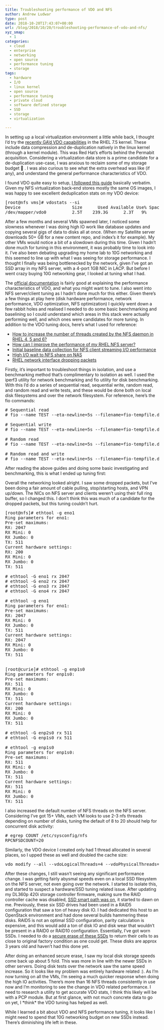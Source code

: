 ```yaml
---
title: Troubleshooting performance of VDO and NFS
author: Andrew Ludwar
type: post
date: 2018-10-20T17:43:07+00:00
url: /blog/2018/10/20/troubleshooting-performance-of-vdo-and-nfs/
xyz_smap:
  - 1
categories:
  - cloud
  - enterprise
  - networking
  - open source
  - performance tuning
  - storage
tags:
  - hardware
  - I/O
  - linux kernel
  - open source
  - performance tuning
  - private cloud
  - software defined storage
  - SSD
  - storage
  - virtualization

---
```

In setting up a local virtualization environment a little while back, I thought I&#8217;d try the [recently GA&#8217;d VDO capabilities][1] in the RHEL 7.5 kernel. These include data compression and de-duplication natively in the linux kernel (through a kernel module). This was Red Hat&#8217;s efforts behind the Permabit acquisition. Considering a virtualization data store is a prime candidate for a de-duplication use-case, I was anxious to reclaim some of my storage budget 🙂 . I was also curious to see what the extra overhead was like (if any), and understand the general performance characteristics of VDO.

I found VDO quite easy to setup, [I followed this guide][2] basically verbatim. Given my NFS virtualization back-end stores mostly the same OS images, I was happy to see excellent deduplication stats on my VDO device:

<pre class="">[root@nfs vms]# vdostats --si
Device                    Size      Used Available Use% Space saving%
/dev/mapper/vdo0          2.5T    239.3G      2.3T   9%           60%</pre>

After a few months and several VMs spawned later, I noticed some slowness whenever I was doing high IO work like database updates and copying several gigs of data to disks all at once. (When my Satellite server downloads 50+ GB for a new content repo, and index&#8217;s it for example). My other VMs would notice a bit of a slowdown during this time. Given I hadn&#8217;t done much for tuning in this environment, it was probably time to look into it. I&#8217;ve also been debating upgrading my home lab to 10G networking and this seemed to line up with what I was seeing for storage performance. I thought I finally was being bottlenecked by the network, given I&#8217;ve got an SSD array in my NFS server, with a 4-port 1GB NIC in LACP. But before I went crazy buying 10G networking gear, I looked at tuning what I had.

The [official documentation][3] is fairly good at explaining the performance characteristics of VDO, and what you might want to tune. I also went into NFS server/client tuning as I hadn&#8217;t done much for this either. Given there&#8217;s a few things at play here (disk hardware performance, network performance, VDO optimization, NFS optimization) I quickly went down a few rabbit holes and realised I needed to do some basic benchmarking and baselining so I could understand which areas in this stack were actually performing well, and which ones were candidates for more tuning. In addition to the VDO tuning docs, here&#8217;s what I used for reference:

  * [How to increase the number of threads created by the NFS daemon in RHEL 4, 5 and 6?][4]
  * [How can I improve the performance of my RHEL NFS server?][5]
  * [Initial baseline data collection for NFS client streaming I/O performance][6]
  * [High I/O wait to NFS share on NAS][7] 
  * [RHEL network interface dropping packets][8]

Firstly, it&#8217;s important to troubleshoot things in isolation, and use a benchmarking method that&#8217;s complimentary to isolation as well. I used the iperf3 utility for network benchmarking and fio utility for disk benchmarking. With this I&#8217;d do a series of sequential read, sequential write, random read, and random read and write tests, and these would be done both on local disk filesystems and over the network filesystem. For reference, here&#8217;s the fio commands:

<pre class=""># Sequential read
# fio --name TEST --eta-newline=5s --filename=fio-tempfile.dat --rw=read --size=500m --io_size=10g --blocksize=1024k --ioengine=libaio --fsync=10000 --iodepth=32 --direct=1 --numjobs=1 --runtime=60 --group_reporting

# Sequential write
# fio --name TEST --eta-newline=5s --filename=fio-tempfile.dat --rw=write --size=500m --io_size=10g --blocksize=1024k --ioengine=libaio --fsync=10000 --iodepth=32 --direct=1 --numjobs=1 --runtime=60 --group_reporting

# Random read
# fio --name TEST --eta-newline=5s --filename=fio-tempfile.dat --rw=randread --size=500m --io_size=10g --blocksize=4k --ioengine=libaio --fsync=1 --iodepth=1 --direct=1 --numjobs=1 --runtime=60 --group_reporting

# Random read and write
# fio --name TEST --eta-newline=5s --filename=fio-tempfile.dat --rw=randrw --size=500m --io_size=10g --blocksize=4k --ioengine=libaio --fsync=1 --iodepth=1 --direct=1 --numjobs=1 --runtime=60 --group_reporting<code></code></pre>

After reading the above guides and doing some basic investigating and benchmarking, this is what I ended up tuning first:

Overall the networking looked alright. I saw some dropped packets, but I&#8217;ve been doing a fair amount of cable pulling, stop/starting hosts, and VPN up/down. The NICs on NFS server and clients weren&#8217;t using their full ring buffer, so I changed this. I don&#8217;t think this was much of a candidate for the dropped packets, but this tuning couldn&#8217;t hurt.

<pre class="">[root@nfs]# ethtool -g eno1
Ring parameters for eno1:
Pre-set maximums:
RX: 2047
RX Mini: 0
RX Jumbo: 0
TX: 511
Current hardware settings:
RX: 200
RX Mini: 0
RX Jumbo: 0
TX: 511

# ethtool -G eno1 rx 2047
# ethtool -G eno2 rx 2047
# ethtool -G eno3 rx 2047
# ethtool -G eno4 rx 2047

# ethtool -g eno1
Ring parameters for eno1:
Pre-set maximums:
RX: 2047
RX Mini: 0
RX Jumbo: 0
TX: 511
Current hardware settings:
RX: 2047
RX Mini: 0
RX Jumbo: 0
TX: 511


[root@curie]# ethtool -g enp1s0
Ring parameters for enp1s0:
Pre-set maximums:
RX: 511
RX Mini: 0
RX Jumbo: 0
TX: 511
Current hardware settings:
RX: 200
RX Mini: 0
RX Jumbo: 0
TX: 511

# ethtool -G enp2s0 rx 511
# ethtool -G enp1s0 rx 511

# ethtool -g enp1s0
Ring parameters for enp1s0:
Pre-set maximums:
RX: 511
RX Mini: 0
RX Jumbo: 0
TX: 511
Current hardware settings:
RX: 511
RX Mini: 0
RX Jumbo: 0
TX: 511</pre>

I also increased the default number of NFS threads on the NFS server. Considering I&#8217;ve got 15+ VMs, each VM looks to use 2-3 nfs threads depending on number of disks, tuning the default of 8 to 20 should help for concurrent disk activity:

<pre class=""># egrep COUNT /etc/sysconfig/nfs
RPCNFSDCOUNT=20</pre>

Similarly, the VDO device I created only had 1 thread allocated in several places, so I upped these as well and doubled the cache size:

<pre class="">vdo modify --all --vdoLogicalThreads=4 --vdoPhysicalThreads=4 --vdoBioThreads=6 --vdoCpuThreads=6 --vdoAckThreads=2 --blockMapCacheSize=256M</pre>

After these changes, I still wasn&#8217;t seeing any significant performance change. I was getting fairly abysmal speeds even on a local SSD filesystem on the NFS server, not even going over the network. I started to isolate this, and started to suspect a hardware/SSD tuning related issue. After updating my DL360p 420i storage controller firmware, making sure the RAID controller cache was disabled, [SSD smart path was on][9], it started to dawn on me. Previously, these six SSD drives had been used in a RAID5 configuration that saw a ton of heavy disk IO. I had dedicated this host to an OpenStack environment and had done several builds hammering these disks. RAID5 is not an optimal SSD configuration, parity calculation is expensive, and this would add a ton of disk IO and disk wear that wouldn&#8217;t be present in a RAID0 or RAID10 configuration. Essentially, I&#8217;ve got worn SSDs. I needed to do a [secure erase of these SSDs][10] to return their cells to as close to original factory condition as one could get. These disks are approx 3 years old and haven&#8217;t had this done yet.

After doing an enhanced secure erase, I saw my local disk storage speeds come back up about 5 fold. This was more in line with the newer SSDs in other servers. Doing disk tests over the network saw the same speed increase. So it looks like my problem was entirely hardware related :). As I&#8217;m now turning on all the VMs, I&#8217;m seeing a much quicker response when doing the high IO activities. There&#8217;s more than 16 NFS threads consistently in use now and I&#8217;m monitoring to see the change in VDO related performance. I need to research a utility to get accurate VDO stats, I think this likely will be with a PCP module. But at first glance, with not much concrete data to go on yet, I \*think\* the VDO tuning has helped as well.

While I learned a bit about VDO and NFS performance tuning, it looks like I might need to spend that 10G networking budget on new SSDs instead. There&#8217;s diminishing life left in these.

 [1]: https://www.redhat.com/en/blog/look-vdo-new-linux-compression-layer
 [2]: https://rhelblog.redhat.com/2018/04/17/how-to-set-up-a-rhel-nfs-server-with-vdo-data-reduction/
 [3]: https://access.redhat.com/documentation/en-us/red_hat_enterprise_linux/7/html/storage_administration_guide/vdo-ig-tuning-vdo
 [4]: https://access.redhat.com/solutions/2216
 [5]: https://access.redhat.com/articles/333973
 [6]: https://access.redhat.com/articles/1172303
 [7]: https://access.redhat.com/solutions/415263
 [8]: https://access.redhat.com/solutions/21301
 [9]: https://kallesplayground.wordpress.com/useful-stuff/hp-smart-array-cli-commands-under-esxi/
 [10]: https://grok.lsu.edu/Article.aspx?articleid=16716